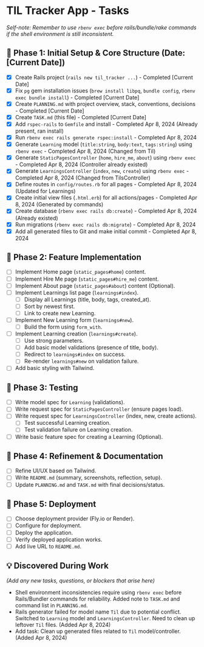# TIL Tracker App - Tasks

*Self-note: Remember to use `rbenv exec` before rails/bundle/rake commands if the shell environment is still inconsistent.*

## 🚀 Phase 1: Initial Setup & Core Structure (Date: [Current Date])

- [x] Create Rails project (`rails new til_tracker ...`) - Completed [Current Date]
- [x] Fix `pg` gem installation issues (`brew install libpq`, `bundle config`, `rbenv exec bundle install`) - Completed [Current Date]
- [x] Create `PLANNING.md` with project overview, stack, conventions, decisions - Completed [Current Date]
- [x] Create `TASK.md` (this file) - Completed [Current Date]
- [x] Add `rspec-rails` to `Gemfile` and install - Completed Apr 8, 2024 (Already present, ran install)
- [x] Run `rbenv exec rails generate rspec:install` - Completed Apr 8, 2024
- [x] Generate `Learning` model (`title:string`, `body:text`, `tags:string`) using `rbenv exec` - Completed Apr 8, 2024 (Changed from Til)
- [x] Generate `StaticPagesController` (`home`, `hire_me`, `about`) using `rbenv exec` - Completed Apr 8, 2024 (Controller already existed)
- [x] Generate `LearningsController` (`index`, `new`, `create`) using `rbenv exec` - Completed Apr 8, 2024 (Changed from TilsController)
- [x] Define routes in `config/routes.rb` for all pages - Completed Apr 8, 2024 (Updated for Learnings)
- [x] Create initial view files (`.html.erb`) for all actions/pages - Completed Apr 8, 2024 (Generated by commands)
- [x] Create database (`rbenv exec rails db:create`) - Completed Apr 8, 2024 (Already existed)
- [x] Run migrations (`rbenv exec rails db:migrate`) - Completed Apr 8, 2024
- [x] Add all generated files to Git and make initial commit - Completed Apr 8, 2024

## 🔬 Phase 2: Feature Implementation

- [ ] Implement Home page (`static_pages#home`) content.
- [ ] Implement Hire Me page (`static_pages#hire_me`) content.
- [ ] Implement About page (`static_pages#about`) content (Optional).
- [ ] Implement Learnings list page (`learnings#index`).
    - [ ] Display all Learnings (title, body, tags, created_at).
    - [ ] Sort by newest first.
    - [ ] Link to create new Learning.
- [ ] Implement New Learning form (`learnings#new`).
    - [ ] Build the form using `form_with`.
- [ ] Implement Learning creation (`learnings#create`).
    - [ ] Use strong parameters.
    - [ ] Add basic model validations (presence of title, body).
    - [ ] Redirect to `learnings#index` on success.
    - [ ] Re-render `learnings#new` on validation failure.
- [ ] Add basic styling with Tailwind.

## 🧪 Phase 3: Testing

- [ ] Write model spec for `Learning` (validations).
- [ ] Write request spec for `StaticPagesController` (ensure pages load).
- [ ] Write request spec for `LearningsController` (index, new, create actions).
    - [ ] Test successful Learning creation.
    - [ ] Test validation failure on Learning creation.
- [ ] Write basic feature spec for creating a Learning (Optional).

## 🧼 Phase 4: Refinement & Documentation

- [ ] Refine UI/UX based on Tailwind.
- [ ] Write `README.md` (summary, screenshots, reflection, setup).
- [ ] Update `PLANNING.md` and `TASK.md` with final decisions/status.

## 🚀 Phase 5: Deployment

- [ ] Choose deployment provider (Fly.io or Render).
- [ ] Configure for deployment.
- [ ] Deploy the application.
- [ ] Verify deployed application works.
- [ ] Add live URL to `README.md`.

## 💡 Discovered During Work
*(Add any new tasks, questions, or blockers that arise here)*
- Shell environment inconsistencies require using `rbenv exec` before Rails/Bundler commands for reliability. Added note to `TASK.md` and command list in `PLANNING.md`.
- Rails generator failed for model name `Til` due to potential conflict. Switched to `Learning` model and `LearningsController`. Need to clean up leftover `Til` files. (Added Apr 8, 2024)
- Add task: Clean up generated files related to `Til` model/controller. (Added Apr 8, 2024)
